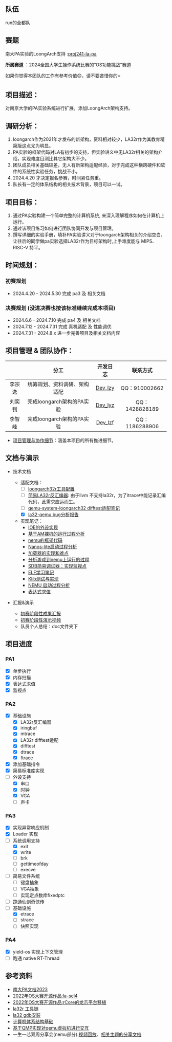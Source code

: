 ## 队伍
run的全都队
## 赛题

南大PA实验的LoongArch支持 :[proj241-la-pa](https://github.com/oscomp/proj241-la-pa)

**所属赛道** ：2024全国大学生操作系统比赛的“OS功能挑战”赛道

如果你觉得本团队的工作有参考价值😊，请不要吝惜你的⭐

## 项目描述：
对南京大学的PA实验系统进行扩展，添加LoongArch架构支持。

## 调研分析：
1. loongarch作为2021年才发布的新架构，资料相对较少，LA32r作为其教育精简版这点尤为明显。
2. PA实验的框架代码对LA有初步的支持，但实验讲义中无LA32r相关的架构介绍，实现难度目测比其它架构大不少。
3. 团队成员相关基础较差，无人有新架构适配经验，对于完成这种横跨硬件和软件的系统性实验任务，挑战不小。
4. 2024.4.20 才决定报名参赛，时间紧任务重。
5. 队长有一定的体系结构的相关技术背景，项目可以一试。

## 项目目标：
1. 通过PA实验构建一个简单完整的计算机系统, 来深入理解程序如何在计算机上运行。
2. 通过该项目练习如何进行团队协同开发与项目管理。
3. 撰写详细的实验手册，填补PA实验讲义对于loongarch架构相关的介绍空白，让往后的同学做pa实验选择LA32r作为目标架构时,上手难度能与 MIPS、RISC-V 持平。

## 时间规划：
### 初赛规划
- 2024.4.20 - 2024.5.30 完成 pa3 及 相关文档
### 决赛规划 (没进决赛也按该标准继续完成本项目)
- 2024.6.6  - 2024.7.10 完成 pa4 及 相关文档
- 2024.7.12 - 2024.7.31 完成 真机适配 及 性能调优
- 2024.7.31 - 2024.8.x  进一步完善项目及相关文档内容

## 项目管理 & 团队协作：
|        | 分工 | 开发日志 | 联系方式 |
| :----: | :-----: | :----: | :------: |
| 李宗逸 | 统筹规划、资料调研、架构适配 | [Dev_lzy](https://github.com/yifeianyi/proj241-PA_for_LA/wiki/Dev_lzy) | QQ：910002662 |
| 刘奕钊 | 完成loongarch架构的PA实验 | [Dev_lyz](https://github.com/lemonsuqing/proj241-PA_for_LA/wiki/Dev_lyz) | QQ：1428828189 |
| 李智峰 | 完成loongarch架构的PA实验 | [Dev_lzf](https://github.com/LiZhiFeng1111111/proj241-PA_for_LA/wiki/Dev_lzf) | QQ：1186288906          |

- [项目管理与协作细节](https://hxu6i1coj1.feishu.cn/base/WWjRbUz3taGa0UsBuEycoVapngk?table=tbl6xudDrnehQGnQ&view=veweOItODk)：涵盖本项目的所有推进细节。

## 文档与演示
- 技术文档
  - 适配文档：
    - [ ] [loongarch32r工具配置]()
    - [ ] [简易LA32r反汇编器](): 由于llvm 不支持la32r，为了itrace中能记录汇编代码，此需求应运而生。
    - [ ] [qemu-system-loongarch32 difftest适配笔记]()
    - [x] [la32-qemu bug分析报告](/doc/la32-QEMU%20bug分析报告.pdf)
  - 实现笔记：
    - [IOE的外设实现](https://ebsidb6m9g.feishu.cn/wiki/WdsDwlEcqiMEMzkrKOjcfjdDnKd?from=from_copylink)  
    - [基于AM裸机的运行过程分析](https://ebsidb6m9g.feishu.cn/wiki/CmANwfLV4ipZnWkNtCzcYFffn9f?from=from_copylink)
    - [nemu的框架代码](https://ebsidb6m9g.feishu.cn/wiki/FWgXwGUxIiAZlZk9InVcSWzinJf?from=from_copylink)
    - [Nanos-lite启动过程分析](https://ebsidb6m9g.feishu.cn/wiki/Wt88wvqe2iuAoCkyW1uca6TXnod?from=from_copylink)
    - [加载器的实现和难点](https://ebsidb6m9g.feishu.cn/wiki/BPz6w1Ay1iZ3B3ko6IwcseU9nRb?from=from_copylink)
    - [分析游戏到nemu上运行的过程](https://ebsidb6m9g.feishu.cn/wiki/W7Jjwoydiiau7Kkj2W4ccqBRnVe?from=from_copylink)
    - [SDB简易调试器：实现监视点](https://ebsidb6m9g.feishu.cn/wiki/BmzTwl34eiLHfokIlSwc7xDTnhg?from=from_copylink)
    - [ELF学习笔记](https://iiglfr2by0.feishu.cn/docx/FKwXdhuEFofSKvxNmNXctVUHnkh?from=from_copylink)
    - [Klib测试与实现](https://iiglfr2by0.feishu.cn/docx/OezadnxmCofXskxRdRDcQ6kJnGc?from=from_copylink)
    - [NEMU 启动过程分析](https://iiglfr2by0.feishu.cn/docx/ZkxKdvjFFoJyh3xFQkfcXN8FnZc?from=from_copylink)
    - [表达式求值](https://iiglfr2by0.feishu.cn/docx/K3EUdYJskob34zx6TuOcqECCnHg?from=from_copylink)

- 汇报&演示
  - [初赛阶段性成果汇报](/doc/初赛阶段性汇报.pdf)
  - [初赛阶段性演示视频](https://www.alipan.com/s/VR1WY5AAjMZ)
  - 队员个人总结：doc文件夹下

## 项目进度

### PA1
- [x] 单步执行
- [x] 内存扫描
- [x] 表达式求值
- [x] 监视点

### PA2
- [x] 基础设施
  - [x] LA32r反汇编器
  - [x] iringbuf
  - [x] mtrace
  - [x] LA32r difftest适配
  - [x] difftest
  - [x] dtrace
  - [x] ftrace
- [x] 添加基础指令
- [x] 简易标准库实现
- [ ] 外设支持
  - [x] 串口
  - [x] 时钟
  - [x] VGA
  - [ ] 声卡

### PA3
- [x] 实现异常响应机制
- [x] Loader 实现
- [ ] 系统调用支持
  - [x] exit
  - [x] write
  - [ ] brk
  - [ ] gettimeofday
  - [ ] execve
- [ ] 简易文件系统
  - [ ] 键盘抽象
  - [ ] VGA抽象
  - [ ] 实现定点数库fixedptc
- [ ] 跑通仙剑奇侠传
- [ ] 基础设施
  - [x] etrace
  - [ ] strace
  - [ ] 快照实现
### PA4
- [x] yield-os 实现上下文管理
- [ ] 跑通 native RT-Thread

## 参考资料
- [南大PA文档2023](https://nju-projectn.github.io/ics-pa-gitbook/ics2023/)
- [2022年OS大赛开源作品:la-sel4](https://github.com/tyyteam/la-seL4)
- [2022年OS大赛开源作品:rCore的龙芯平台移植](https://github.com/Godones/rCoreloongArch)
- [la32r 工具链](https://gitee.com/loongson-edu/la32r-toolchains)
- [la32 gdb安装](https://blog.csdn.net/greenmoss/article/details/127800221)
- [计算机体系结构基础](https://foxsen.github.io/archbase/)
- [基于QMP实现对qemu虚拟机进行交互](https://zhuanlan.zhihu.com/p/56887210)
- 一生一芯双周分享会(nemu部分):[视频回放](https://space.bilibili.com/238318574?spm_id_from=333.788.0.0)、[相关主题的分享文档](https://docs.qq.com/sheet/DU05xUmxjWmFvaXhj?tab=8nd1jt&login_t=1715061395395)
